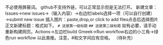 不必使用屏蔽词。
github不支持外链，可以正常显示但是无法打开。
新建文章：Issues→new issues→（输入内容）→右边栏labels选择一项（可以自行创建）→submit new issue
插入图片：paste,drop,or click to add files点击后选择图片
正文新建标题：格式如下。
`# 这是第一级标题`
`## 这是第二级标题`
如有必要，请手动重新构建网页。Actions→左边栏build Gmeek→Run workflow右边的小三角→绿色run workflow
以此类推。注意，#和文字间应有空格。
（待补充）
